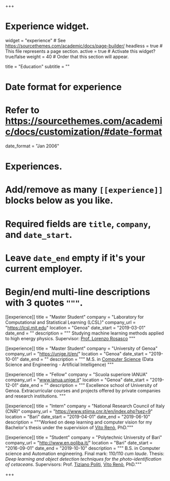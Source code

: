 +++
# Experience widget.
widget = "experience"  # See https://sourcethemes.com/academic/docs/page-builder/
headless = true  # This file represents a page section.
active = true  # Activate this widget? true/false
weight = 40  # Order that this section will appear.

title = "Education"
subtitle = ""

# Date format for experience
#   Refer to https://sourcethemes.com/academic/docs/customization/#date-format
date_format = "Jan 2006"

# Experiences.
#   Add/remove as many `[[experience]]` blocks below as you like.
#   Required fields are `title`, `company`, and `date_start`.
#   Leave `date_end` empty if it's your current employer.
#   Begin/end multi-line descriptions with 3 quotes `"""`.
[[experience]]
  title = "Master Student"
  company = "Laboratory for Computational and Statistical Learning (LCSL)"
  company_url = "https://lcsl.mit.edu"
  location = "Genoa"
  date_start = "2019-03-01"
  date_end = ""
  description = """ Studying machine learning methods applied to high energy physics. Supervisor: [Prof. Lorenzo Rosasco](http://web.mit.edu/lrosasco/www/) """

[[experience]]
  title = "Master Student"
  company = "University of Genoa"
  company_url = "https://unige.it/en/"
  location = "Genoa"
  date_start = "2019-10-01"
  date_end = ""
  description = """ M.S. in [Computer Science](https://courses.unige.it/10852) (Data Science and Engineering - Artificial Intelligence) """

[[experience]]
  title = "Fellow"
  company = "Scuola superiore IANUA"
  company_url = "www.ianua.unige.it"
  location = "Genoa"
  date_start = "2019-12-01"
  date_end = ""
  description = """
  Excellence school of University of Genoa. Extracurricular courses and projects offered by private companies and research institutions.
    """

[[experience]]
  title = "Intern"
  company = "National Research Council of Italy (CNR)"
  company_url = "https://www.stiima.cnr.it/en/index.php?sez=9"
  location = "Bari"
  date_start = "2019-04-01"
  date_end = "2019-06-10"
  description = """Worked on deep learning and computer vision for my Bachelor's thesis under the supervision of [Vito Renò](https://scholar.google.it/citations?user=K4zb2Q4AAAAJ&hl), PhD."""

[[experience]]
  title = "Student"
  company = "Polytechnic University of Bari"
  company_url = "http://www.en.poliba.it/"
  location = "Bari"
  date_start = "2016-09-01"
  date_end = "2019-10-10"
  description = """ B.S. in Computer science and Automation engineering. Final mark: 110/110 <i>cum laude</i>. Thesis: <i>Deep learning and object detection techniques for the photo-identification of cetaceans</i>. Supervisors: Prof. [Tiziano Politi](https://scholar.google.it/citations?user=jpgXGFEAAAAJ&hl=it), [Vito Renò](https://scholar.google.it/citations?user=K4zb2Q4AAAAJ&hl), PhD."""

+++
